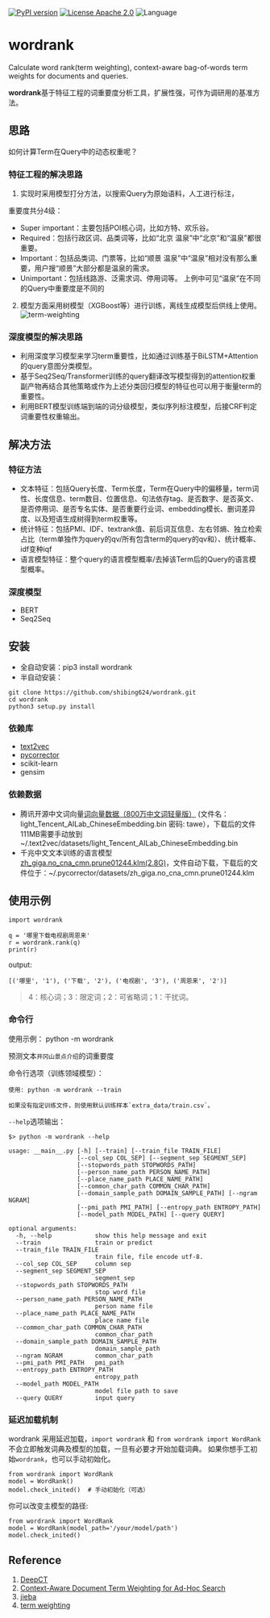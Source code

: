 [![PyPI version](https://badge.fury.io/py/wordrank.svg)](https://badge.fury.io/py/wordrank)
[![License Apache 2.0](https://img.shields.io/badge/license-Apache%202.0-blue.svg)](https://github.com/shibing624/pysenti/LICENSE)
![Language](https://img.shields.io/badge/Language-Python-blue.svg)


# wordrank
Calculate word rank(term weighting), context-aware bag-of-words term weights for documents and queries.


**wordrank**基于特征工程的词重要度分析工具，扩展性强，可作为调研用的基准方法。


## 思路

如何计算Term在Query中的动态权重呢？

### 特征工程的解决思路
1. 实现时采用模型打分方法，以搜索Query为原始语料，人工进行标注，

重要度共分4级：
* Super important：主要包括POI核心词，比如方特、欢乐谷。
* Required：包括行政区词、品类词等，比如“北京 温泉”中“北京”和“温泉”都很重要。
* Important：包括品类词、门票等，比如“顺景 温泉”中“温泉”相对没有那么重要，用户搜“顺景”大部分都是温泉的需求。
* Unimportant：包括线路游、泛需求词、停用词等。
上例中可见“温泉”在不同的Query中重要度是不同的

2. 模型方面采用树模型（XGBoost等）进行训练，离线生成模型后供线上使用。
![term-weighting](./docs/gbdt.png)

### 深度模型的解决思路
* 利用深度学习模型来学习term重要性，比如通过训练基于BiLSTM+Attention的query意图分类模型。
* 基于Seq2Seq/Transformer训练的query翻译改写模型得到的attention权重副产物再结合其他策略或作为上述分类回归模型的特征也可以用于衡量term的重要性。
* 利用BERT模型训练端到端的词分级模型，类似序列标注模型，后接CRF判定词重要性权重输出。


## 解决方法
### 特征方法
* 文本特征：包括Query长度、Term长度，Term在Query中的偏移量，term词性、长度信息、term数目、位置信息、句法依存tag、是否数字、是否英文、是否停用词、是否专名实体、是否重要行业词、embedding模长、删词差异度、以及短语生成树得到term权重等。
* 统计特征：包括PMI、IDF、textrank值、前后词互信息、左右邻熵、独立检索占比（term单独作为query的qv/所有包含term的query的qv和）、统计概率、idf变种iqf
* 语言模型特征：整个query的语言模型概率/去掉该Term后的Query的语言模型概率。

### 深度模型
* BERT
* Seq2Seq

## 安装
* 全自动安装：pip3 install wordrank
* 半自动安装：
```
git clone https://github.com/shibing624/wordrank.git
cd wordrank
python3 setup.py install
```

### 依赖库

* [text2vec](https://github.com/shibing624/text2vec)
* [pycorrector](https://github.com/shibing624/pycorrector)
* scikit-learn
* gensim

### 依赖数据

* 腾讯开源中文词向量[词向量数据（800万中文词轻量版）](https://pan.baidu.com/s/1La4U4XNFe8s5BJqxPQpeiQ) (文件名：light_Tencent_AILab_ChineseEmbedding.bin 密码: tawe），下载后的文件111MB需要手动放到 ~/.text2vec/datasets/light_Tencent_AILab_ChineseEmbedding.bin
* 千兆中文文本训练的语言模型[zh_giga.no_cna_cmn.prune01244.klm(2.8G)](https://deepspeech.bj.bcebos.com/zh_lm/zh_giga.no_cna_cmn.prune01244.klm)，文件自动下载，下载后的文件位于：~/.pycorrector/datasets/zh_giga.no_cna_cmn.prune01244.klm

## 使用示例
```
import wordrank

q = '哪里下载电视剧周恩来'
r = wordrank.rank(q)
print(r)
```

output:
```
[('哪里', '1'), ('下载', '2'), ('电视剧', '3'), ('周恩来', '2')]
```
> 4：核心词；3：限定词；2：可省略词；1：干扰词。


### 命令行

使用示例： python -m wordrank

预测文本`井冈山景点介绍`的词重要度

命令行选项（训练领域模型）：
```
使用: python -m wordrank --train

如果没有指定训练文件，则使用默认训练样本`extra_data/train.csv`。
```


`--help`选项输出：
```
$> python -m wordrank --help

usage: __main__.py [-h] [--train] [--train_file TRAIN_FILE]
                   [--col_sep COL_SEP] [--segment_sep SEGMENT_SEP]
                   [--stopwords_path STOPWORDS_PATH]
                   [--person_name_path PERSON_NAME_PATH]
                   [--place_name_path PLACE_NAME_PATH]
                   [--common_char_path COMMON_CHAR_PATH]
                   [--domain_sample_path DOMAIN_SAMPLE_PATH] [--ngram NGRAM]
                   [--pmi_path PMI_PATH] [--entropy_path ENTROPY_PATH]
                   [--model_path MODEL_PATH] [--query QUERY]

optional arguments:
  -h, --help            show this help message and exit
  --train               train or predict
  --train_file TRAIN_FILE
                        train file, file encode utf-8.
  --col_sep COL_SEP     column sep
  --segment_sep SEGMENT_SEP
                        segment_sep
  --stopwords_path STOPWORDS_PATH
                        stop word file
  --person_name_path PERSON_NAME_PATH
                        person name file
  --place_name_path PLACE_NAME_PATH
                        place name file
  --common_char_path COMMON_CHAR_PATH
                        common_char_path
  --domain_sample_path DOMAIN_SAMPLE_PATH
                        domain_sample_path
  --ngram NGRAM         common_char_path
  --pmi_path PMI_PATH   pmi_path
  --entropy_path ENTROPY_PATH
                        entropy_path
  --model_path MODEL_PATH
                        model file path to save
  --query QUERY         input query

```

### 延迟加载机制

wordrank 采用延迟加载，`import wordrank` 和 `from wordrank import WordRank` 不会立即触发词典及模型的加载，一旦有必要才开始加载词典。
如果你想手工初始`wordrank`，也可以手动初始化。
```
from wordrank import WordRank
model = WordRank()
model.check_inited()  # 手动初始化（可选）
```

你可以改变主模型的路径:
```
from wordrank import WordRank
model = WordRank(model_path='/your/model/path')
model.check_inited()
```

## Reference

1. [DeepCT](https://github.com/AdeDZY/DeepCT)
2. [Context-Aware Document Term Weighting for Ad-Hoc Search](http://www.cs.cmu.edu/~zhuyund/papers/TheWebConf_2020_Dai.pdf)
3. [jieba](https://github.com/fxsjy/jieba)
4. [term weighting](https://zhuanlan.zhihu.com/p/90957854)
